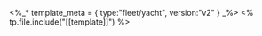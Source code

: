 <%_* 
	template_meta = {
		type:"fleet/yacht", 
		version:"v2" 
	}
_%>
<% tp.file.include("[[template]]") %>
